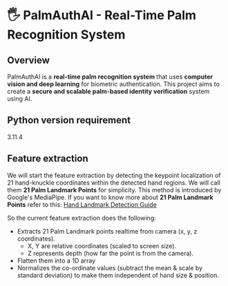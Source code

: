 # 🖐️ PalmAuthAI - Real-Time Palm Recognition System  

## Overview  
PalmAuthAI is a **real-time palm recognition system** that uses **computer vision and deep learning** for biometric authentication. This project aims to create a **secure and scalable palm-based identity verification** system using AI. 

## Python version requirement
3.11.4

## Feature extraction
We will start the feature extraction by detecting the keypoint localization of 21 hand-knuckle coordinates within the detected hand regions. We will call them **21 Palm Landmark Points** for simplicity. This method is introduced by Google's MediaPipe.
If you want to know more about **21 Palm Landmark Points**  refer to this: [Hand Landmark Detection Guide](https://ai.google.dev/edge/mediapipe/solutions/vision/hand_landmarker)

So the current feature extraction does the following:
- Extracts 21 Palm Landmark points realtime from camera (x, y, z coordinates).
    - X, Y are relative coordinates (scaled to screen size).
    - Z represents depth (how far the point is from the camera).
- Flatten them into a 1D array
- Normalizes the co-ordinate values (subtract the mean & scale by standard deviation) to make them independent of hand size & position.